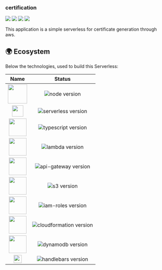 ### certification

[![](https://img.shields.io/github/repo-size/wladimirgrf/certification?color=%23000)]()
[![](https://img.shields.io/github/last-commit/wladimirgrf/certification?color=%23000)](https://github.com/wladimirgrf/certification/commits/master)
[![](https://img.shields.io/github/issues/wladimirgrf/certification?color=%23000)](https://github.com/wladimirgrf/certification/issues)
[![](https://img.shields.io/github/license/wladimirgrf/certification?color=%23000)]()

This application is a simple serverless for certificate generation through aws.

## 🌍 Ecosystem

Below the technologies, used to build this Serverless:

|                      Name                                   |                         Status                          |
|:-----------------------------------------------------------:|:-------------------------------------------------------:|
|<img height="60" src="https://cdn.worldvectorlogo.com/logos/nodejs-1.svg"> | <img alt="node version" src="https://img.shields.io/badge/nodejs-v14.17-blue"> |
|<img height="35" src=""> | <img alt="serverless version" src="https://img.shields.io/badge/serverless-v2.70-blue">|
|<img height="55" src="https://cdn.worldvectorlogo.com/logos/typescript.svg"> | <img alt="typescript version" src="https://img.shields.io/badge/typescript-v4.0-blue"> |
|<img height="55" src="https://cdn.worldvectorlogo.com/logos/aws-lambda-1.svg"> | <img alt="lambda version" src="https://img.shields.io/badge/lambda-v2.10-blue"> |
|<img height="55" src="https://cdn.worldvectorlogo.com/logos/aws-api-gateway.svg"> | <img alt="api-gateway version" src="https://img.shields.io/badge/api_gateway-v2.10-blue"> |
|<img height="55" src=""> | <img alt="s3 version" src="https://img.shields.io/badge/s3-v2.10-blue"> |
|<img height="55" src="https://cdn.worldvectorlogo.com/logos/aws-iam.svg"> | <img alt="iam-roles version" src="https://img.shields.io/badge/iam_roles-v3.2-blue"> |
|<img height="55" src="https://cdn.worldvectorlogo.com/logos/aws-cloudformation.svg"> | <img alt="cloudformation version" src="https://img.shields.io/badge/cloudformation-v2.10-blue"> |
|<img height="55" src="https://cdn.worldvectorlogo.com/logos/aws-dynamodb.svg"> | <img alt="dynamodb version" src="https://img.shields.io/badge/dynamodb-v0.2-blue"> |
|<img height="25" src="https://cdn.worldvectorlogo.com/logos/handlebars-1.svg"> | <img alt="handlebars version" src="https://img.shields.io/badge/handlebars-v4.7-blue"> |

